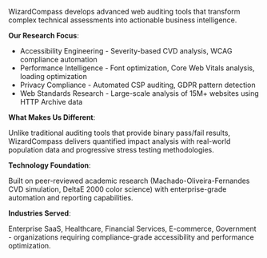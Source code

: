 WizardCompass develops advanced web auditing tools that transform complex technical assessments into actionable business intelligence.

**Our Research Focus**:

- Accessibility Engineering - Severity-based CVD analysis, WCAG compliance automation
- Performance Intelligence - Font optimization, Core Web Vitals analysis, loading optimization
- Privacy Compliance - Automated CSP auditing, GDPR pattern detection
- Web Standards Research - Large-scale analysis of 15M+ websites using HTTP Archive data

**What Makes Us Different**:

Unlike traditional auditing tools that provide binary pass/fail results, WizardCompass delivers quantified impact analysis with real-world population data and progressive stress testing methodologies.

**Technology Foundation**:

Built on peer-reviewed academic research (Machado-Oliveira-Fernandes CVD simulation, DeltaE 2000 color science) with enterprise-grade automation and reporting capabilities.

**Industries Served**:

Enterprise SaaS, Healthcare, Financial Services, E-commerce, Government - organizations requiring compliance-grade accessibility and performance optimization.
